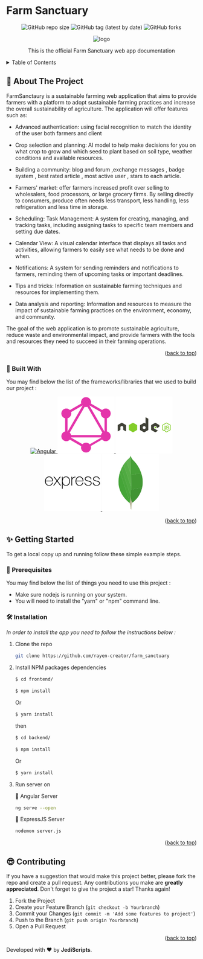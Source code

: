 #  Farm Sanctuary
<div id="top" align="center">
 

  
 <img alt="GitHub repo size" src="https://img.shields.io/github/repo-size/rayen-creator/farm_sanctuary?style=plastic">
  <img alt="GitHub tag (latest by date)" src="https://img.shields.io/github/v/tag/rayen-creator/farm_sanctuary">
<img alt="GitHub forks" src="https://img.shields.io/github/forks/rayen-creator/farm_sanctuary?style=plastic">
<br/>
  <p align="center">
  <img src="https://user-images.githubusercontent.com/57809239/221207130-48888987-0e17-4e94-9000-cc62cbf0fd9c.png" alt="logo" width="40%" height="330px" />

This is the official Farm Sanctuary web app documentation <br/>
  </p>

 </div>

  
  <!-- TABLE OF CONTENTS -->
<details>
  <summary>Table of Contents</summary>
  <ol>
    <li>
      <a href="#-about-the-project">About The Project</a>
      <ul>
        <li><a href="#-built-with">Built With</a></li>
      </ul>
    </li>
    <li>
      <a href="#-getting-started">Getting Started</a>
      <ul>
        <li><a href="#-prerequisites">Prerequisites</a></li>
        <li><a href="#-installation">Installation</a></li>
      </ul>
    </li>
    <li><a href="#-contributing">Contributing</a></li>


  </ol>
</details>

## 📃 About The Project
FarmSanctaury is a sustainable farming web application that aims to provide farmers with a platform to adopt sustainable farming practices and increase the overall sustainability of agriculture. The application will offer features such as:

- Advanced authentication: using facial recognition to match the identity of  the user both farmers and client

- Crop selection and planning: AI model to help make decisions for you on what crop to grow and which seed to plant based on soil type, weather conditions and available resources.

- Building a community: blog and forum ,exchange messages , badge system  , best rated article , most active user , stars to each article.

- Farmers' market: offer farmers increased profit over selling to wholesalers, food processors, or large grocery firms. By selling directly to consumers, produce often needs less transport, less handling, less refrigeration and less time in storage.

- Scheduling:  Task Management: A system for creating, managing, and tracking tasks, including assigning tasks to specific team members and setting due dates.

- Calendar View: A visual calendar interface that displays all tasks and activities, allowing farmers to easily see what needs to be done and when.

- Notifications: A system for sending reminders and notifications to farmers, reminding them of upcoming tasks or important deadlines.

- Tips and tricks: Information on sustainable farming techniques and resources for implementing them.

- Data analysis and reporting: Information and resources to measure the impact of sustainable farming practices on the environment, economy, and community.

The goal of the web application is to promote sustainable agriculture, reduce waste and environmental impact, and provide farmers with the tools and resources they need to succeed in their farming operations.







<p align="right">(<a href="#top">back to top</a>)</p>

### 🚀 Built With

 You may find below the list of the frameworks/libraries that we used to build our project :
<br/>


  <div align="center">
	

	
 <a href="https://angular.io/" title="Angular">
   <img src="https://github.com/get-icon/geticon/raw/master/icons/angular-icon.svg" alt="Angular" width="150" height="150">
  </a>
<a href="https://graphql.org/">
<img src="https://github.com/devicons/devicon/blob/master/icons/graphql/graphql-plain.svg" alt="graphql" width="150" height="150" />
</a>
  <a href="https://nodejs.org/en/">
    <img src="https://github.com/devicons/devicon/blob/master/icons/nodejs/nodejs-original-wordmark.svg" title="NodeJS" alt="NodeJS" width="150" height="150"/>
 </a>
  <a href="http://expressjs.com/">
    <img src="https://github.com/devicons/devicon/blob/master/icons/express/express-original-wordmark.svg" title="ExpressJS" alt="ExpressJS" width="150" height="150"/>
    </a>
      <a href="https://www.mongodb.com/">
    <img src="https://github.com/devicons/devicon/blob/master/icons/mongodb/mongodb-original.svg" title="Mongodb" alt="Mongodb" width="150" height="150"/>
    </a>
    
  
 
  </div>
  
<p align="right">(<a href="#top">back to top</a>)</p>



<!-- GETTING STARTED -->
## ✨ Getting Started
To get a local copy up and running follow these simple example steps.

### 🚧 Prerequisites

You may find below the list of things you need to use this project :
* Make sure nodejs is running on your system.
* You will need to install the "yarn" or "npm" command line.

### 🛠 Installation

_In order to install the app you need to follow the instructions below :_

1. Clone the repo
   ```sh
   git clone https://github.com/rayen-creator/farm_sanctuary
   ```
2. Install NPM packages dependencies <br/>

   ```sh
   $ cd frontend/
   ```

   ```sh
   $ npm install 
   ```
   Or 
   
    ```sh
   $ yarn install 
   ```
   then 
      ```sh
   $ cd backend/
   ```

   ```sh
   $ npm install 
   ```
   Or 
   
    ```sh
   $ yarn install 
   ```
   
3. Run  server on <br/> 
   
   📍 Angular Server
   ```sh
   ng serve --open
   ```
   📍 ExpressJS Server
    ```sh
   nodemon server.js
   ```

 

<p align="right">(<a href="#top">back to top</a>)</p>






<!-- CONTRIBUTING -->
## 😎 Contributing

If you have a suggestion that would make this project better, please fork the repo and create a pull request. Any contributions you make are **greatly appreciated**.
Don't forget to give the project a star! Thanks again!

1. Fork the Project
2. Create your Feature Branch (`git checkout -b Yourbranch`)
3. Commit your Changes (`git commit -m 'Add some features to project'`)
4. Push to the Branch (`git push origin Yourbranch`)
5. Open a Pull Request

<p align="right">(<a href="#top">back to top</a>)</p>





<!-- MARKDOWN LINKS & IMAGES -->
<!-- https://www.markdownguide.org/basic-syntax/#reference-style-links -->

Developed with :heart: by **JediScripts**.
